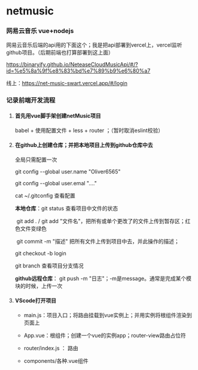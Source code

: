 # netmusic

### 网易云音乐 vue+nodejs

网易云音乐后端的api用的下面这个；我是把api部署到vercel上，vercel监听github项目。（后期前端也打算部署到这上面）

https://binaryify.github.io/NeteaseCloudMusicApi/#/?id=%e5%8a%9f%e8%83%bd%e7%89%b9%e6%80%a7



线上：https://net-music-swart.vercel.app/#/login



### 记录前端开发流程

1. #### 首先用vue脚手架创建netMusic项目

   babel + 使用配置文件 + less + router ；（暂时取消eslint校验）

2. #### 在github上创建仓库；并把本地项目上传到github仓库中去

   全局只需配置一次

   git config --global user.name "Oliver6565"

   git config --global user.emal "...."

   cat ~/.gitconfig	查看配置

   **本地仓库**：git status 查看项目中文件的状态	

   ​				git add . / git add "文件名"，把所有或单个更改了的文件上传到暂存区；红色文件变绿色

   ​				git commit -m "描述"  把所有文件上传到项目中去，并此操作的描述；

   git checkout -b login

   git branch	查看项目分支情况

   **github远程仓库**： git push -m "日志"；-m是message。通常是完成某个模块的时候，上传一次

3. #### VScode打开项目

   - main.js：项目入口；将路由挂载到vue实例上；并用实例将根组件渲染到页面上

   - App.vue：根组件；创建一个vue的实例app；router-view路由占位符

   - router/index.js ： 路由

   - components/各种.vue组件

